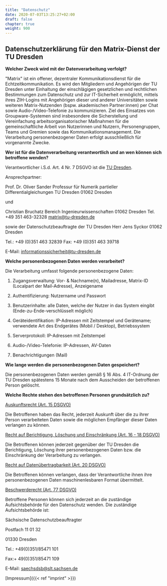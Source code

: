 ```yaml
---
title: "Datenschutz"
date: 2020-07-03T13:25:27+02:00
draft: false
chapter: true
weight: 900
---
```

## Datenschutzerklärung für den Matrix-Dienst der TU Dresden

**Welcher Zweck wird mit der Datenverarbeitung verfolgt?**

"Matrix" ist ein offener, dezentraler Kommunikationsdienst für die Echtzeitkommunikation. Es wird den Mitgliedern und Angehörigen der TU Dresden unter Einhaltung der einschlägigen gesetzlichen und rechtlichen Bestimmungen zum Datenschutz und zur IT-Sicherheit ermöglicht, mittels ihres ZIH-Logins mit Angehörigen dieser und anderer Universitäten sowie weiteren Matrix-Nutzenden (bspw. akademischen Partner:innen) per Chat sowie Audio-/Video-Telefonie zu kommunizieren. Ziel des Einsatzes von Groupware-Systemen sind insbesondere die Sicherstellung und Vereinfachung arbeitsorganisatorischer Maßnahmen für die gemeinschaftliche Arbeit von Nutzerinnen und Nutzern, Personengruppen, Teams und Gremien sowie das Kommunikationsmanagement. Die Verarbeitung personenbezogener Daten erfolgt ausschließlich für vorgenannte Zwecke.

**Wer ist für die Datenverarbeitung verantwortlich und an wen können sich
betroffene wenden?**

Verantwortlicher
i.S.d. Art. 4 Nr. 7 DSGVO ist die [TU Dresden](https://tu-dresden.de/impressum).

Ansprechpartner:

Prof. Dr. Oliver Sander
Professur für Numerik partieller Differentialgleichungen
TU Dresden
01062 Dresden  

und

Christian Bruchatz
Bereich Ingenieurwissenschaften
01062 Dresden
Tel. +49 351 463-32328
[matrix@tu-dresden.de](mailto:matrix@tu-dresden.de)

sowie der Datenschutzbeauftragte der TU Dresden
Herr Jens Syckor
01062 Dresden

Tel.: +49 (0)351 463 32839
Fax: +49 (0)351 463 39718

E-Mail: [informationssicherheit@tu-dresden.de](mailto:informationssicherheit@tu-dresden.de)

**Welche personenbezogenen Daten werden verarbeitet?**

Die Verarbeitung umfasst folgende personenbezogene Daten:

1. Zugangsverwaltung: Vor- & Nachname(n), Mailadresse, Matrix-ID (Localpart der
    Mail-Adresse), Anzeigename

2. Authentifizierung: Nutzername und Passwort

3. Benutzerinhalte: alle Daten, welche der Nutzer in das System eingibt (Ende-zu-Ende-verschlüsselt möglich)

4. Geräteidentifikation: IP-Adressen mit Zeitstempel und Gerätename; verwendete Art des Endgerätes (Mobil / Desktop), Betriebssystem

5. Serverprotokoll: IP-Adressen mit Zeitstempel

6. Audio-/Video-Telefonie: IP-Adressen, AV-Daten

7. Benachrichtigungen (Mail)

**Wie lange werden die personenbezogenen Daten gespeichert?**

Die personenbezogenen Daten werden gemäß § 16 Abs. 4 IT-Ordnung der TU
Dresden spätestens 15 Monate nach dem Ausscheiden der betroffenen
Person gelöscht.

**Welche Rechte stehen den betroffenen Personen grundsätzlich zu?**

<u>Auskunftsrecht (Art. 15 DSGVO)</u>

Die Betroffenen haben das Recht, jederzeit Auskunft über die zu ihrer
Person verarbeiteten Daten sowie die möglichen Empfänger dieser
Daten verlangen zu können.

<u>Recht auf Berichtigung, Löschung und Einschränkung (Art. 16 - 18 DSGVO)</u>

Die Betroffenen können jederzeit gegenüber der TU Dresden die
Berichtigung, Löschung ihrer personenbezogenen Daten bzw. die
Einschränkung der Verarbeitung zu verlangen.

<u>Recht auf Datenübertragbarkeit (Art. 20 DSGVO)</u>

Die Betroffenen können verlangen, dass der Verantwortliche ihnen ihre
personenbezogenen Daten maschinenlesbaren Format übermittelt.

<u>Beschwerderecht (Art. 77 DSGVO)</u>

Betroffene Personen können sich jederzeit an die zuständige Aufsichtsbehörde
für den Datenschutz wenden. Die zuständige Aufsichtsbehörde ist:

Sächsische Datenschutzbeauftragter

Postfach 11 01 32

01330 Dresden

Tel.: +49(0)351/85471 101

Fax:+ 49(0)351/85471 109

E-Mail: [saechsdsb@slt.sachsen.de](mailto:saechsdsb@slt.sachsen.de)


[Impressum]({{< ref "imprint" >}})


